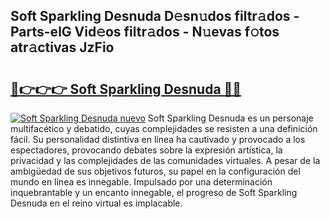 ## Soft Sparkling Desnuda D𝚎sn𝚞dos filtr𝚊dos - Parts-elG Vid𝚎os filtr𝚊dos - N𝚞evas f𝚘tos atr𝚊ctivas JzFio

# <h2><a href="http://mb1k4x.tromn.icu/?c=Soft+Sparkling+Desnuda">🔗👉👉👉 Soft Sparkling Desnuda 🔗🔗</a></h2>

[![Soft Sparkling Desnuda nuevo](https://i.imgur.com/pEAQMta.gif)](http://mb1k4x.tromn.icu/?c=Soft+Sparkling+Desnuda)
Soft Sparkling Desnuda es un personaje multifacético y debatido, cuyas complejidades se resisten a una definición fácil.  Su personalidad distintiva en línea ha cautivado y provocado a los espectadores, provocando debates sobre la expresión artística, la privacidad y las complejidades de las comunidades virtuales. A pesar de la ambigüedad de sus objetivos futuros, su papel en la configuración del mundo en línea es innegable. Impulsado por una determinación inquebrantable y un encanto innegable, el progreso de Soft Sparkling Desnuda en el reino virtual es implacable.
